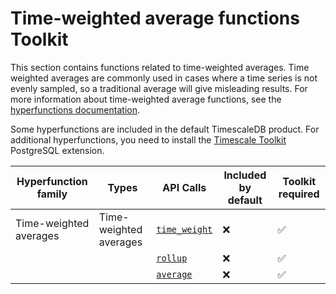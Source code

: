 # Time-weighted average functions <tag type="toolkit">Toolkit</tag>
This section contains functions related to time-weighted averages. Time weighted
averages are commonly used in cases where a time series is not evenly sampled,
so a traditional average will give misleading results. For more information
about time-weighted average functions, see the
[hyperfunctions documentation][hyperfunctions-time-weight-average].

Some hyperfunctions are included in the default TimescaleDB product. For
additional hyperfunctions, you need to install the
[Timescale Toolkit][install-toolkit] PostgreSQL extension.

|Hyperfunction family|Types|API Calls|Included by default|Toolkit required|
|-|-|-|-|-|
|Time-weighted averages|Time-weighted averages|[`time_weight`](/hyperfunctions/time-weighted-averages/time_weight/)|❌|✅|
|||[`rollup`](/hyperfunctions/time-weighted-averages/rollup-timeweight/)|❌|✅|
|||[`average`](/hyperfunctions/time-weighted-averages/average/)|❌|✅|

[hyperfunctions-time-weight-average]: timescaledb/:currentVersion:/how-to-guides/hyperfunctions/time-weighted-averages/
[install-toolkit]: timescaledb/how-to-guides/:currentVersion:/hyperfunctions/install-toolkit
